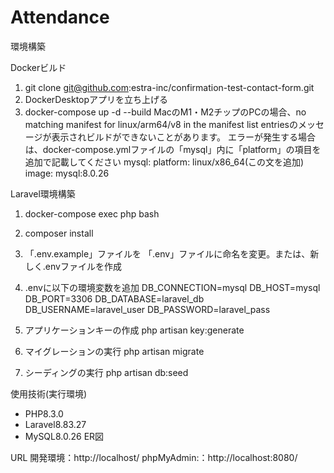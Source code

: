 # Attendance
環境構築

Dockerビルド
1. git clone git@github.com:estra-inc/confirmation-test-contact-form.git
2. DockerDesktopアプリを立ち上げる
3. docker-compose up -d --build
MacのM1・M2チップのPCの場合、no matching manifest for linux/arm64/v8 in the manifest list entriesのメッセージが表示されビルドができないことがあります。 エラーが発生する場合は、docker-compose.ymlファイルの「mysql」内に「platform」の項目を追加で記載してください
mysql:
    platform: linux/x86_64(この文を追加)
    image: mysql:8.0.26

Laravel環境構築
1. docker-compose exec php bash
2. composer install
3. 「.env.example」ファイルを 「.env」ファイルに命名を変更。または、新しく.envファイルを作成
4. .envに以下の環境変数を追加
DB_CONNECTION=mysql
DB_HOST=mysql
DB_PORT=3306
DB_DATABASE=laravel_db
DB_USERNAME=laravel_user
DB_PASSWORD=laravel_pass

1. アプリケーションキーの作成
php artisan key:generate

1. マイグレーションの実行
php artisan migrate

1. シーディングの実行
php artisan db:seed

使用技術(実行環境)

* PHP8.3.0
* Laravel8.83.27
* MySQL8.0.26
ER図


URL
開発環境：http://localhost/ phpMyAdmin:：http://localhost:8080/





